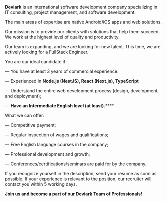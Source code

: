 **Deviark** is an international software development company specializing in
IT consulting, project management, and software development.

The main areas of expertise are native Android/iOS apps and web solutions.

Our mission is to provide our clients with solutions that help them succeed.
We work at the highest level of quality and productivity.

Our team is expanding, and we are looking for new talent. This time, we are
actively looking for a FullStack Engineer.

You are our ideal candidate if:

— You have at least 3 years of commercial experience.

— Experienced in **Node.js (NestJS), React (Next.js), TypeScript**

— Understand the entire web development process (design, development, and
deployment);

— **Have an Intermediate English level (at least).******

What we can offer:

— Competitive payment;

— Regular inspection of wages and qualifications;

— Free English language courses in the company;

— Professional development and growth;

— Conferences/certifications/seminars are paid for by the company.

If you recognize yourself in the description, send your resume as soon as
possible. If your experience is relevant to the position, our recruiter will
contact you within 5 working days.

**Join us and become a part of our Deviark Team of Professionals!**